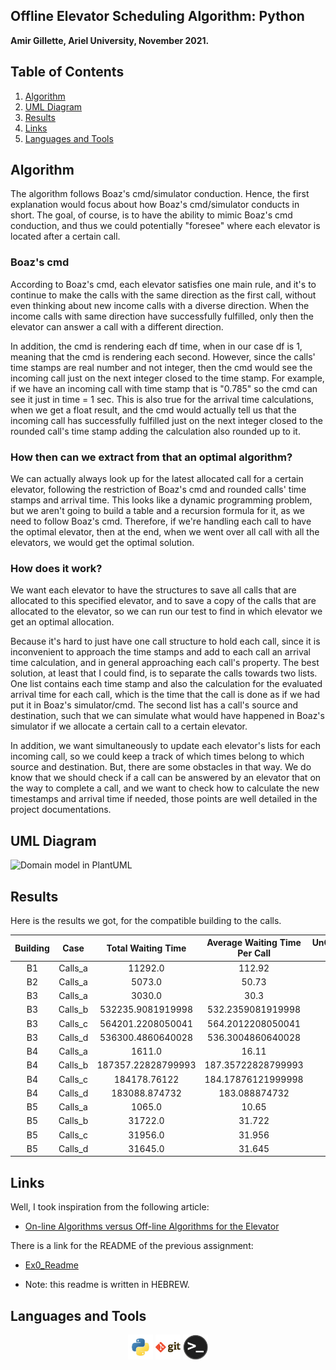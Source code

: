 ## Offline Elevator Scheduling Algorithm: Python 
**Amir Gillette, Ariel University, November 2021.**  



## <a name="table-of-contents"></a> Table of Contents

1. [Algorithm](#Algorithm)
2. [UML Diagram](#UML-Diagram)
3. [Results](#Results)
4. [Links](#Links)
5. [Languages and Tools](#Languages-and-Tools)

<!-- Algorithm  -->

## Algorithm
The algorithm follows Boaz's cmd/simulator conduction. Hence, the first explanation
would focus about how Boaz's cmd/simulator conducts in short. The goal, of course, 
is to have the ability to mimic Boaz's cmd conduction, and thus we could potentially
"foresee" where each elevator is located after a certain call. 
### Boaz's cmd
According to Boaz's cmd, each elevator satisfies one main rule, and it's to 
continue to make the calls with the same direction as the first call, 
without even thinking about new income calls with a diverse direction. When
the income calls with same direction have successfully fulfilled, only
then the elevator can answer a call with a different direction. 

In addition, the cmd is rendering each df time, when in our case
df is 1, meaning that the cmd is rendering each second. However, 
since the calls' time stamps are real number and not integer, then
the cmd would see the incoming call just on the next integer closed
to the time stamp. For example, if we have an incoming call with
time stamp that is "0.785" so the cmd can see it just in time = 1 sec.
This is also true for the arrival time calculations, when we get
a float result, and the cmd would actually tell us that the incoming call
has successfully fulfilled just on the next integer closed to the rounded
call's time stamp adding the calculation also rounded up to it. 


### How then can we extract from that an optimal algorithm?
We can actually always look up for the latest allocated call for a certain 
elevator, following the restriction of Boaz's cmd and rounded calls' time stamps and arrival time.
This looks like a dynamic programming problem, but we aren't
going to build a table and a recursion formula for it, as we need
to follow Boaz's cmd. Therefore, if we're handling each call to
have the optimal elevator, then at the end, when we went over all call with all the elevators,  we would get the optimal 
solution. 

### How does it work? 
We want each elevator to have the structures to save all calls
that are allocated to this specified elevator, and to save a copy
of the calls that are allocated to the elevator, so we can
run our test to find in which elevator we get an optimal allocation. 


Because it's hard to just have one call structure to hold each call, 
since it is inconvenient to approach the time stamps and add to each
call an arrival time calculation, and in general approaching each
call's property. The best solution, at least that I could find, is
to separate the calls towards two lists. One list contains each time stamp
and also the calculation for the evaluated arrival time for each call, which
is the time that the call is done as if we had put it in Boaz's simulator/cmd.
The second list has a call's source and destination, such that we can
simulate what would have happened in Boaz's simulator if we
allocate a certain call to a certain elevator. 

In addition, we want simultaneously to update each elevator's lists for each incoming call,
so we could keep a track of which times belong to which source and destination. But, there
are some obstacles in that way. We do know that we should check if a call
can be answered by an elevator that on the way to complete a call, and we want
to check how to calculate the new timestamps and arrival time if needed, those points are well detailed 
in the project documentations. 



<!-- UML Diagram  -->

## UML Diagram 
![Domain model in PlantUML](https://www.plantuml.com/plantuml/svg/RLFDJXmz4BpxAGRq7PPlMLPmH8f4G2INI4Xv0SlOFJCE_Xcvs_m4yUvfUtuM1Wwx8rULgztLzXMIIfIz4qV_NV-ykVjrz_lRyRrJ-k5OY2CRjCi6cfvemClzFgcdiyvId-ypGj8n40Gwqz7lxr7tJohztG_ijQCUFE3UAoH8-sdbRDTJbzJBEyrk0SyAA8JuxhgOk8HlThl_cnlb7AwmwsoTiQ4JsYd4PY5VnLONUNFPE8iajk3WKL5C1uI5dGtAoO_2if8s67Xco0P659jAhspOd5HQPwS8P1vC-P3ri5dSJvkodtKs82IIhKr8bLuO3wc3iUX4uFbfO_Y75_ozM8JA64bHGZ3l38gocDXGAyidxhQQyU74cvZpgE7SJgSIKpepoU6qre4CoWCtYPIguGyNOvgRzkhvm_fpVdym1fb06KYRnUv4lCtLwhW-pK77uKN6LgQOWrb7ZuzV66wde6Ec8TEcY0hBnC6ZPe6a_81rI3teXv5Wa623IPyQ5Z37ODICJSKtzRyE5cc4vADo6OhHqimI9VTZpPm93W1bqRgeQ9n9kyhm8w1TnF7677R50S8Agi_m4nQ75QGGexPJA-kCLr2zApMWBp5PjYn41sDrsSPKVGxvbKJAKwZtQtbjSqg5UHLDiwslfOXldy-hj02JYA5NPeZjf6A7DRyGHNK5mMJl_W40)

<!-- Results  -->
## Results

Here is the results we got, for the compatible building to the calls.

|   Building  | Case | Total Waiting Time | Average Waiting Time Per Call | UnCompleted Calls    | Certificate |
|:--------:|:--------:|:--------:|:--------:| :--------:|:--------:|
| B1 |  Calls_a   |   11292.0   |   112.92  | 0|  -259939903|
| B2 |  Calls_a   |   5073.0   |   50.73  | 0|  -305742041|
| B3 |   Calls_a  |  3030.0    | 30.3    | 0|-509550933  |
| B3 |   Calls_b  |   532235.9081919998   | 532.2359081919998    | 129| -1976019960 |
|  B3|   Calls_c  |    564201.2208050041  |  564.2012208050041   | 101|  -1820076381|
| B3 |   Calls_d  |   536300.4860640028   |  536.3004860640028   | 104| -1983605446 |
| B4 |  Calls_a   |  1611.0    |   16.11  | 0| -456718175 |
| B4 |  Calls_b   |   187357.22828799993   |  187.35722828799993   | 6| -1041127694 |
| B4 |  Calls_c   |   184178.76122   |   184.17876121999998  |4 | -1034702736 |
| B4 |  Calls_d   |  183088.874732    |  183.088874732   |2 | -1037639284 |
| B5 |  Calls_a   |   1065.0   |  10.65   | 0| -444400081 |
| B5 |  Calls_b   |   31722.0   |  31.722   |0 | -504524452 |
|  B5|  Calls_c   |    31956.0  |  31.956   |0 | -504524452 |
|  B5|  Calls_d   |  31645.0    |  31.645   | 0| -504524452 |




<!-- Links  -->
## Links
Well, I took inspiration from the following article: 
* [On-line Algorithms versus Off-line Algorithms for the Elevator](https://studylib.net/doc/7878746/on-line-algorithms-versus-off-line-algorithms-for-the-ele...)

There is a link for the README of the previous assignment:
* [Ex0_Readme](https://docs.google.com/document/d/1mpZujTy5iBqluBIg-lFaehn_-DZAAC5blGZ5gd_aUQ0/edit)

* Note: this readme is written in HEBREW. 


<!-- Languages and Tools -->

## Languages and Tools

  <div align="center">
  
 <code><img height="40"  src="https://raw.githubusercontent.com/github/explore/80688e429a7d4ef2fca1e82350fe8e3517d3494d/topics/python/python.png"></code> 
 <code><img height="40" src="https://raw.githubusercontent.com/github/explore/80688e429a7d4ef2fca1e82350fe8e3517d3494d/topics/git/git.png"></code>
 <code><img height="40" src="https://raw.githubusercontent.com/github/explore/80688e429a7d4ef2fca1e82350fe8e3517d3494d/topics/terminal/terminal.png"></code>
  </div>